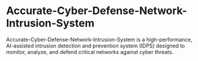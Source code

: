 # Accurate-Cyber-Defense-Network-Intrusion-System
Accurate-Cyber-Defense-Network-Intrusion-System is a high-performance, AI-assisted intrusion detection and prevention system (IDPS) designed to monitor, analyze, and defend critical networks against cyber threats.
